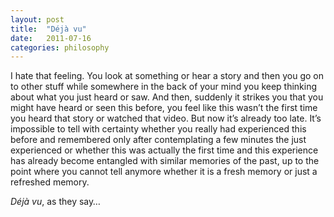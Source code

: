 ```yaml
---
layout: post
title:  "Déjà vu"
date:   2011-07-16
categories: philosophy
---
```


I hate that feeling. You look at something or hear a story and then you go on to other stuff while somewhere in the back of your mind you keep thinking about what you just heard or saw. And then, suddenly it strikes you that you might have heard or seen this before, you feel like this wasn’t the first time you heard that story or watched that video. But now it’s already too late. It’s impossible to tell with certainty whether you really had experienced this before and remembered only after contemplating a few minutes the just experienced or whether this was actually the first time and this experience has already become entangled with similar memories of the past, up to the point where you cannot tell anymore whether it is a fresh memory or just a refreshed memory.

*Déjà vu*, as they say…

